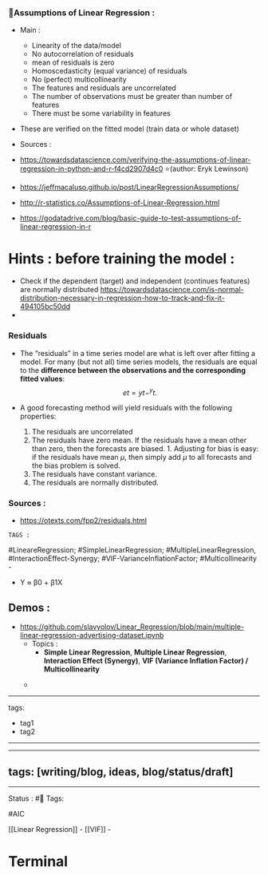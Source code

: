 
### 📝Assumptions of Linear Regression :

- Main :
	- Linearity of the data/model
	- No autocorrelation of residuals
	- mean of residuals is zero
	- Homoscedasticity (equal variance) of residuals
	- No (perfect) multicollinearity
	- The features and residuals are uncorrelated
	- The number of observations must be greater than number of features
	- There must be some variability in features
	
- These are verified on the fitted model (train data or whole dataset)
- Sources :
- https://towardsdatascience.com/verifying-the-assumptions-of-linear-regression-in-python-and-r-f4cd2907d4c0 ⭐(author: Eryk Lewinson)
- https://jeffmacaluso.github.io/post/LinearRegressionAssumptions/
- http://r-statistics.co/Assumptions-of-Linear-Regression.html
- https://godatadrive.com/blog/basic-guide-to-test-assumptions-of-linear-regression-in-r

# Hints : before training the model :
- Check if the dependent (target) and independent (continues features) are normally distributed https://towardsdatascience.com/is-normal-distribution-necessary-in-regression-how-to-track-and-fix-it-494105bc50dd
- 


### Residuals

- The “residuals” in a time series model are what is left over after fitting a model. For many (but not all) time series models, the residuals are equal to the **difference between the observations and the corresponding fitted values**:  $$et=yt−^yt.$$
- A good forecasting method will yield residuals with the following properties:

	1. The residuals are uncorrelated
	2. The residuals have zero mean. If the residuals have a mean other than zero, then the forecasts are biased.
			1. Adjusting for bias is easy: if the residuals have mean $\mu$, then simply add $\mu$ to all forecasts and the bias problem is solved.
	3. The residuals have constant variance.
	4. The residuals are normally distributed.

### Sources :
- https://otexts.com/fpp2/residuals.html

```
TAGS :
```
#LineareRegression; #SimpleLinearRegression;	#MultipleLinearRegression, #InteractionEffect-Synergy; #VIF-VarianceInflationFactor; #Multicollinearity
	- 
- Y ≈ β0 + β1X

## Demos :

- https://github.com/slavyolov/Linear_Regression/blob/main/multiple-linear-regression-advertising-dataset.ipynb
	- Topics : 
		- **Simple Linear Regression**, **Multiple Linear Regression**, **Interaction Effect (Synergy)**, **VIF (Variance Inflation Factor) / Multicollinearity**
	- ```
---
tags:
  - tag1
  - tag2
---

 ---
 tags: [writing/blog, ideas, blog/status/draft] 
---

---
Status : 
#🌲
Tags:

#AIC

[[Linear Regression]] - [[VIF]] - 


# Terminal

